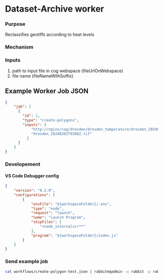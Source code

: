 # Dataset-Archive worker

### Purpose
Reclassifies geotiffs according to heat levels

### Mechanism

### Inputs

1. path to input file in cog webspace (fileUrlOnWebspace)
2. file name (fileNameWithSuffix)

## Example Worker Job JSON

```json
{
    "job": [
      {
        "id": 1,
        "type": "create-polygons",
        "inputs": [
            "http://nginx/cog/dresden/dresden_temperature/dresden_20240202T0300Z.tif",
            "dresden_20240202T0300Z.tif"
          ]
      }
    ]
}
```
### Developement

#### VS Code Debugger config 

```json
{
    "version": "0.2.0",
    "configurations": [
        {
            "envFile": "${workspaceFolder}/.env",
            "type": "node",
            "request": "launch",
            "name": "Launch Program",
            "skipFiles": [
                "<node_internals>/**"
            ],
            "program": "${workspaceFolder}/index.js"
        }
    ]
}
```

### Send example job

```bash
cat workflows/create-polygon-test.json | rabbitmqadmin -u rabbit -p rabbit publish exchange=amq.default routing_key=dispatcher
```
